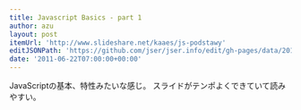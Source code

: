 ```yaml
---
title: Javascript Basics - part 1
author: azu
layout: post
itemUrl: 'http://www.slideshare.net/kaaes/js-podstawy'
editJSONPath: 'https://github.com/jser/jser.info/edit/gh-pages/data/2011/06/index.json'
date: '2011-06-22T07:00:00+00:00'
---
```

JavaScriptの基本、特性みたいな感じ。
スライドがテンポよくできていて読みやすい。
